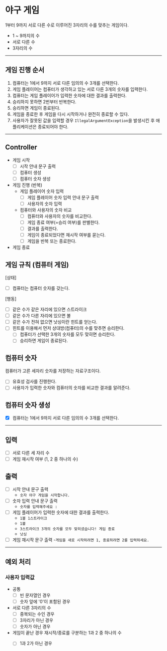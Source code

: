 # 야구 게임
1부터 9까지 서로 다른 수로 이루어진 3자리의 수를 맞추는 게임이다.
- 1 ~ 9까지의 수
- 서로 다른 수
- 3자리의 수
---
## 게임 진행 순서
1. 컴퓨터는 1에서 9까지 서로 다른 임의의 수 3개를 선택한다.
2. 게임 플레이어는 컴퓨터가 생각하고 있는 서로 다른 3개의 숫자를 입력한다.
3. 컴퓨터는 게임 플레이어가 입력한 숫자에 대한 결과를 출력한다.
4. 승리하지 못하면 2번부터 반복한다.
5. 승리하면 게임이 종료된다.
6. 게임을 종료한 후 게임을 다시 시작하거나 완전히 종료할 수 있다.
7. 사용자가 잘못된 값을 입력할 경우 `IllegalArgumentException`을 발생시킨 후 애플리케이션은 종료되어야 한다.
---
## Controller
- 게임 시작
  - [ ] 시작 안내 문구 출력
  - [ ] 컴퓨터 생성
  - [ ] 컴퓨터 숫자 생성
  
- 게임 진행 (반복)
  - 게임 플레이어 숫자 입력
    - [ ] 게임 플레이어 숫자 입력 안내 문구 출력
    - [ ] 사용자의 숫자 입력
  - 컴퓨터와 사용자의 숫자 비교
    - [ ] 컴퓨터와 사용자의 숫자를 비교한다.
    - [ ] 게임 종료 여부(=승리 여부)를 판별한다.
    - [ ] 결과를 출력한다.
    - [ ] 게임이 종료되었다면 재시작 여부를 묻는다.
    - [ ] 게임을 반복 또는 종료한다.
    
- 게임 종료

## 게임 규칙 (컴퓨터 게임)
[상태]
- [ ] 컴퓨터는 컴퓨터 숫자를 갖는다.

[행동]
- [ ] 같은 수가 같은 자리에 있으면 스트라이크
- [ ] 같은 수가 다른 자리에 있으면 볼
- [ ] 같은 수가 전혀 없으면 낫싱이란 힌트를 얻는다.
- [ ] 힌트를 이용해서 먼저 상대방(컴퓨터)의 수를 맞추면 승리한다.
  - [ ] 컴퓨터가 선택한 3개의 숫자를 모두 맞히면 승리한다.
  - [ ] 승리하면 게임이 종료된다.

## 컴퓨터 숫자
컴퓨터가 고른 세자리 숫자를 저장하는 자료구조이다.

- [ ] 유효성 검사를 진행한다.
- [ ] 사용자가 입력한 숫자와 컴퓨터의 숫자를 비교한 결과를 알려준다.

## 컴퓨터 숫자 생성
- [x] 컴퓨터는 1에서 9까지 서로 다른 임의의 수 3개를 선택한다.

---
## 입력
- [ ] 서로 다른 세 자리 수
- [ ] 게임 재시작 여부 (1, 2 중 하나의 수)

## 출력
- [ ] 시작 안내 문구 출력
  - `숫자 야구 게임을 시작합니다.`
- [ ] 숫자 입력 안내 문구 출력
  - `숫자를 입력해주세요 : `
- [ ] 게임 플레이어가 입력한 숫자에 대한 결과를 출력한다.
  - `1볼 1스트라이크`
  - `1볼`
  - `3스트라이크
    3개의 숫자를 모두 맞히셨습니다! 게임 종료`
  - `낫싱`
- [ ] 게임 재시작 문구 출력
  -`게임을 새로 시작하려면 1, 종료하려면 2를 입력하세요.`
---
## 예외 처리
### 사용자 입력값
- 공통
  - [ ] 빈 문자열인 경우
  - [ ] 숫자 앞에 '0'이 포함된 경우
- 서로 다른 3자리의 수
  - [ ] 중복되는 수인 경우
  - [ ] 3자리가 아닌 경우
  - [ ] 숫자가 아닌 경우
- 게임이 끝난 경우 재시작/종료를 구분하는 1과 2 중 하나의 수
  - [ ] 1과 2가 아닌 경우

